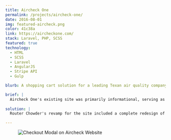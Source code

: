 ```yaml
---
title: Aircheck One
permalink: /projects/aircheck-one/
date: 2016-08-01
img: featured-aircheck.png
color: 41c38a
link: https://aircheckone.com/
stack: Laravel, PHP, SCSS
featured: true
technology:
  - HTML
  - SCSS
  - Laravel
  - AngularJS
  - Stripe API
  - Gulp

blurb: A shopping cart solution for a leading Texan air quality company.

brief: | 
  Aircheck One's existing site was primarily informational, serving as a brochure to attract clients, who would then place an order by calling them up on a phone. There was great potential to transform the website into an integrated e-commerce and reporting experience.
  
solution: |
  Router Chowder's revamp for the site included a complete redesign of the front end site. The site now has a quiz to help customers decide on the type of inspection needed and a seamless transition into a Stripe powered checkout. Once an inspection is purchased, an account is automatically created for the customer to log into the reporting back end, where the inspector can upload CSV files that are then translated into human readable results for the customer to view. My contribution to the project included building out the public facing site using Laravel, working on the AngularJS quiz, creating an AJAX based shopping cart and integrating the Stripe API for payments.

---
```

<figure class="projects__img-wrapper row row--full" style="background-color: #{{ page.color }}">
  <img class="projects__img" src="{{ imgurl }}/img/aircheck-checkout.png" alt="Checkout Modal on Aircheck Website">
</figure>
